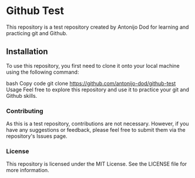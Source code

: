 # Github Test

This repository is a test repository created by Antonijo Dod for learning and practicing git and Github.

## Installation

To use this repository, you first need to clone it onto your local machine using the following command:

bash
Copy code
git clone https://github.com/antonijo-dod/github-test
Usage
Feel free to explore this repository and use it to practice your git and Github skills.

### Contributing

As this is a test repository, contributions are not necessary. However, if you have any suggestions or feedback, please feel free to submit them via the repository's Issues page.

### License

This repository is licensed under the MIT License. See the LICENSE file for more information.
